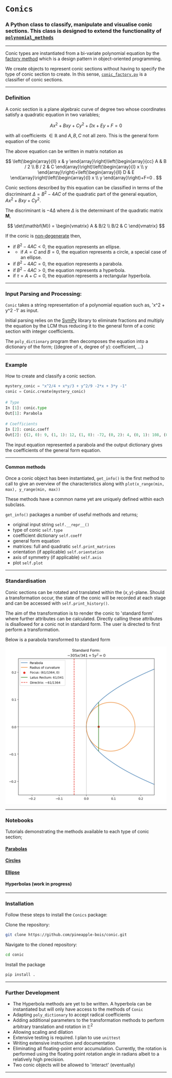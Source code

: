 # `Conics`
### A Python class to classify, manipulate and visualise conic sections. This class is designed to extend the functionality of [`polynomial_methods`](https://github.com/pineapple-bois/polynomial-methods)

----

Conic types are instantiated from a bi-variate polynomial equation by the [factory method](https://en.wikipedia.org/wiki/Factory_method_pattern) which is a design pattern in object-oriented programming. 

We create objects to represent conic sections without having to specify the type of conic section to create. 
In this sense, [`conic_factory.py`](conics/conic_factory.py) is a classifier of conic sections. 

----

### Definition

A conic section is a plane algebraic curve of degree two whose coordinates satisfy a quadratic equation in two variables;

$$
Ax^2 + Bxy + Cy^2 + Dx + Ey + F = 0
$$

with all coefficients $\in \mathbb{R}$ and $A, B, C$ not all zero. This is the general form equation of the conic

The above equation can be written in matrix notation as

$$
\left(\begin{array}{ll}
x & y
\end{array}\right)\left(\begin{array}{cc}
A & B / 2 \\
B / 2 & C
\end{array}\right)\left(\begin{array}{l}
x \\
y
\end{array}\right)+\left(\begin{array}{ll}
D & E
\end{array}\right)\left(\begin{array}{l}
x \\
y
\end{array}\right)+F=0 .
$$

Conic sections described by this equation can be classified in terms of the discriminant $\Delta = B^2 -4AC$ of the quadratic part of the general equation, $Ax^2 + Bxy + Cy^2$.

The discriminant is $-4\Delta$ where $\Delta$ is the determinant of the quadratic matrix $\textbf{M}$,

$$
\det(\mathbf{M}) = 
\begin{vmatrix}
A & B/2 \\
B/2 & C 
\end{vmatrix}
$$

If the conic is [non-degenerate](https://en.wikipedia.org/wiki/Degenerate_conic) then, 

- if $B^2-4 A C<0$, the equation represents an ellipse.
- - if $A=C$ and $B=0$, the equation represents a circle, a special case of an ellipse.
- if $B^2-4 A C=0$, the equation represents a parabola.
- if $B^2-4 A C>0$, the equation represents a hyperbola.
- if $\tau=A+C=0$, the equation represents a rectangular hyperbola.

----

### Input Parsing and Processing: 
`Conic` takes a string representation of a polynomial equation such as, 'x^2 + y^2 -1' as input. 

Initial parsing relies on the [SymPy](https://www.sympy.org/en/index.html) library to eliminate fractions and multiply the equation by the LCM thus reducing it to the general form of a conic section with integer coefficients.

The `poly_dictionary` program then decomposes the equation into a dictionary of the form; {(degree of x, degree of y): coefficient, ...} 

----

### Example

How to create and classify a conic section. 

```python
mystery_conic = "x^2/4 + x*y/3 + y^2/9 -2*x + 3*y -1"
conic = Conic.create(mystery_conic)

# Type
In [1]: conic.type
Out[1]: Parabola

# Coefficients
In [2]: conic.coeff
Out[2]: {(2, 0): 9, (1, 1): 12, (1, 0): -72, (0, 2): 4, (0, 1): 108, (0, 0): -36}
```
The input equation represented a parabola and the output dictionary gives the coefficients of the general form equation.

----

#### Common methods

Once a conic object has been instantiated, `get_info()` is the first method to call to give an overview of the characteristics along with `plot(x_range(min, max), y_range(min, max))` 

These methods have a common name yet are uniquely defined within each subclass.

`get_info()` packages a number of useful methods and returns;
- original input string `self.__repr__()`
- type of conic `self.type`
- coefficient dictionary `self.coeff`
- general form equation
- matrices: full and quadratic `self.print_matrices`
- orientation (if applicable) `self.orientation`
- axis of symmetry (if applicable) `self.axis`
- plot `self.plot`

----

### Standardisation

Conic sections can be rotated and translated within the $(x, y)$-plane. Should a transformation occur, the state of the conic will be recorded at each stage and can be accessed with `self.print_history()`.

The aim of the transformation is to render the conic to 'standard form' where further attributes can be calculated. Directly calling these attributes is disallowed for a conic not in standard form. The user is directed to first perform a transformation.

Below is a parabola transformed to standard form

![img](Images/parabola_standard.png)

----

### Notebooks

Tutorials demonstrating the methods available to each type of conic section;

#### [Parabolas](Notebooks/Parabolas.ipynb)

#### [Circles](Notebooks/Circles.ipynb)

#### [Ellipse](Notebooks/Ellipse.ipynb)

#### Hyperbolas (work in progress)

----

### Installation

Follow these steps to install the `Conics` package:

Clone the repository:

```bash
git clone https://github.com/pineapple-bois/conic.git
```

Navigate to the cloned repository:

```bash
cd conic
```

Install the package

```bash
pip install .
```

----

### Further Development

- The Hyperbola methods are yet to be written. A hyperbola can be instantiated but will only have access to the methods of `Conic`
- Adapting `poly_dictionary` to accept radical coefficients 
- Adding additional parameters to the transformation methods to perform arbitrary translation and rotation in $\mathbb{E}^2$
- Allowing scaling and dilation
- Extensive testing is required. I plan to use `unittest`
- Writing extensive instruction and documentation
- Eliminating all floating-point error accumulation. Currently, the rotation is performed using the floating point rotation angle in radians albeit to a relatively high precision.
- Two conic objects will be allowed to 'interact' (eventually)

----